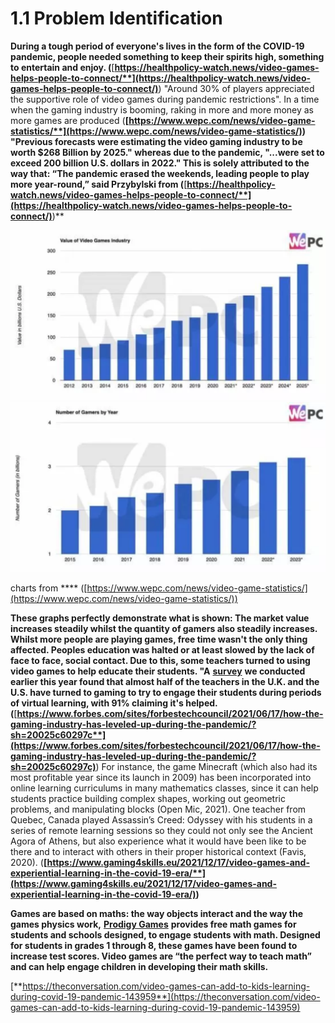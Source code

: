# 1.1 Problem Identification

**During a tough period of everyone's lives in the form of the COVID-19 pandemic, people needed something to keep their spirits high, something to entertain and enjoy. (**[**https://healthpolicy-watch.news/video-games-helps-people-to-connect/**](https://healthpolicy-watch.news/video-games-helps-people-to-connect/)**) "Around 30% of players appreciated the supportive role of video games during pandemic restrictions". In a time when the gaming industry is booming, raking in more and more money as more games are produced (**[**https://www.wepc.com/news/video-game-statistics/**](https://www.wepc.com/news/video-game-statistics/)**) "Previous forecasts were estimating the video gaming industry to be worth $268 Billion by 2025." whereas due to the pandemic, "...were set to exceed 200 billion U.S. dollars in 2022." This is solely attributed to the way that: “The pandemic erased the weekends, leading people to play more year-round,” said Przybylski from (**[**https://healthpolicy-watch.news/video-games-helps-people-to-connect/**](https://healthpolicy-watch.news/video-games-helps-people-to-connect/)**)**

![](<../.gitbook/assets/image (1) (1).png>)![](<../.gitbook/assets/image (1).png>)

charts from **** ([https://www.wepc.com/news/video-game-statistics/](https://www.wepc.com/news/video-game-statistics/))

**These graphs perfectly demonstrate what is shown: The market value increases steadily whilst the quantity of gamers also steadily increases. Whilst more people are playing games, free time wasn't the only thing affected. Peoples education was halted or at least slowed by the lack of face to face, social contact. Due to this, some teachers turned to using video games to help educate their students. "A** [**survey**](https://www.g2a.co/educators-turn-to-gaming-to-enable-pandemic-learning-study-commissioned-by-g2a-com-finds/) **we conducted earlier this year found that almost half of the teachers in the U.K. and the U.S. have turned to gaming to try to engage their students during periods of virtual learning, with 91% claiming it's helped. (**[**https://www.forbes.com/sites/forbestechcouncil/2021/06/17/how-the-gaming-industry-has-leveled-up-during-the-pandemic/?sh=20025c60297c**](https://www.forbes.com/sites/forbestechcouncil/2021/06/17/how-the-gaming-industry-has-leveled-up-during-the-pandemic/?sh=20025c60297c)**) For instance, the game Minecraft (which also had its most profitable year since its launch in 2009) has been incorporated into online learning curriculums in many mathematics classes, since it can help students practice building complex shapes, working out geometric problems, and manipulating blocks (Open Mic, 2021). One teacher from Quebec, Canada played Assassin’s Creed: Odyssey with his students in a series of remote learning sessions so they could not only see the Ancient Agora of Athens, but also experience what it would have been like to be there and to interact with others in their proper historical context (Favis, 2020). (**[**https://www.gaming4skills.eu/2021/12/17/video-games-and-experiential-learning-in-the-covid-19-era/**](https://www.gaming4skills.eu/2021/12/17/video-games-and-experiential-learning-in-the-covid-19-era/)**)**

**Games are based on maths: the way objects interact and the way the games physics work,** [**Prodigy Games**](https://www.prodigygame.com/) **provides free math games for students and schools designed, to engage students with math. Designed for students in grades 1 through 8, these games have been found to increase test scores. Video games are “the perfect way to teach math” and can help engage children in developing their math skills.**

[**https://theconversation.com/video-games-can-add-to-kids-learning-during-covid-19-pandemic-143959**](https://theconversation.com/video-games-can-add-to-kids-learning-during-covid-19-pandemic-143959)
